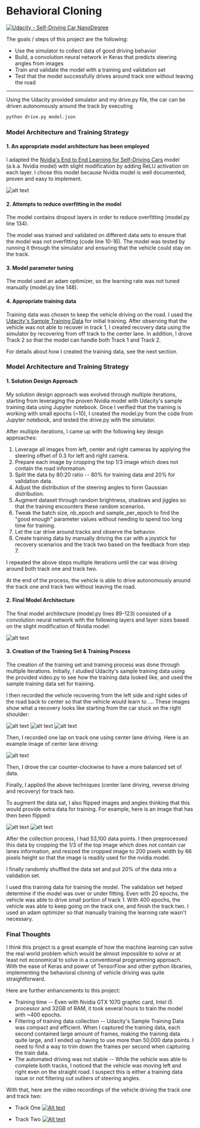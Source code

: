 # **Behavioral Cloning** 

[![Udacity - Self-Driving Car NanoDegree](https://s3.amazonaws.com/udacity-sdc/github/shield-carnd.svg)](http://www.udacity.com/drive)

The goals / steps of this project are the following:
* Use the simulator to collect data of good driving behavior
* Build, a convolution neural network in Keras that predicts steering angles from images
* Train and validate the model with a training and validation set
* Test that the model successfully drives around track one without leaving the road


[//]: # (Image References)

[image1]: ./examples/data_augmentation_before.png "Histogram of Steering Angles Before Data Augmentation"
[image2]: ./examples/data_augmentation_after.png "Model Visualization"
[image_recovery1]: ./examples/recovery1.jpg "Recovery Image 1"
[image_recovery2]: ./examples/recovery2.jpg "Recovery Image 2"
[image_recovery3]: ./examples/recovery3.jpg "Recovery Image 3"
[image_right]: ./examples/right_image.png "Normal Image"
[image_right_flipped]: ./examples/right_image_flipped.png "Flipped Image"
[image_nvidia_model]: ./examples/nvidia_model.png "Nvidia model"
[image_nvidia_model_tf]: ./examples/nvidia_model_tf.png "Nvidia model (Keras)"
[image_center]: ./examples/center_image.png "Center Image"

---

Using the Udacity provided simulator and my drive.py file, the car can be driven autonomously around the track by executing 
```sh
python drive.py model.json
```

### Model Architecture and Training Strategy

#### 1. An appropriate model architecture has been employed

I adapted the [Nvidia's End to End Learning for Self-Driving Cars](http://images.nvidia.com/content/tegra/automotive/images/2016/solutions/pdf/end-to-end-dl-using-px.pdf) model (a.k.a. Nvidia model) with slight modification by adding ReLU activation on each layer. I chose this model because Nvidia model is well documented, proven and easy to implement.

![alt text][image_nvidia_model]


#### 2. Attempts to reduce overfitting in the model

The model contains dropout layers in order to reduce overfitting (model.py line 134). 

The model was trained and validated on different data sets to ensure that the model was not overfitting (code line 10-16). The model was tested by running it through the simulator and ensuring that the vehicle could stay on the track.

#### 3. Model parameter tuning

The model used an adam optimizer, so the learning rate was not tuned manually (model.py line 148).

#### 4. Appropriate training data

Training data was chosen to keep the vehicle driving on the road. I used the [Udacity's Sample Training Data](https://d17h27t6h515a5.cloudfront.net/topher/2016/December/584f6edd_data/data.zip) for initial training. After observing that the vehicle was not able to 
recover in track 1, I created recovery data using the simulator by recovering from off track to the center lane. In addition, I drove Track 2 so that the model can handle both Track 1 and Track 2.

For details about how I created the training data, see the next section. 

### Model Architecture and Training Strategy

#### 1. Solution Design Approach

My solution design approach was evolved through multiple iterations, starting from leveraging the proven Nvidia model with Udacity's sample training data using Jupyter notebook. Once I verified that the training is working with small epochs (~10), I created the model.py from the code from Jupyter notebook, and tested the drive.py with the simulator. 

After multiple iterations, I came up with the following key design approaches:
1. Leverage all images from left, center and right cameras by applying the steering offset of 0.3 for left and right camera.
2. Prepare each image by cropping the top 1/3 image which does not contain the road information.
3. Split the data by 80:20 ratio -- 80% for training data and 20% for validation data.
4. Adjust the distribution of the steering angles to form Gaussian distribution.
5. Augment dataset through random brightness, shadows and jiggles so that the training encounters these random scenarios.
6. Tweak the batch size, nb_epoch and sample_per_epoch to find the "good enough" parameter values without needing to spend too long time for training.
7. Let the car drive around tracks and observe the behavior.
8. Create training data by manually driving the car with a joystick for recovery scenarios and the track two based on the feedback from step 7.

I repeated the above steps multiple iterations until the car was driving around both track one and track two.

At the end of the process, the vehicle is able to drive autonomously around the track one and track two without leaving the road.

#### 2. Final Model Architecture

The final model architecture (model.py lines 89-123) consisted of a convolution neural network with the following layers and layer sizes based on the slight modification of Nvidia model:


![alt text][image_nvidia_model_tf]

#### 3. Creation of the Training Set & Training Process

The creation of the training set and training process was done through multiple iterations. Initially, I studied Udacity's sample training data using the provided video.py to see how the training data looked like, and used the sample training data set for training.

I then recorded the vehicle recovering from the left side and right sides of the road back to center so that the vehicle would learn to .... These images show what a recovery looks like starting from the car stuck on the right shoulder:

![alt text][image_recovery1]
![alt text][image_recovery2]
![alt text][image_recovery3]

Then, I recorded one lap on track one using center lane driving. Here is an example image of center lane driving:

![alt text][image_center]

Then, I drove the car counter-clockwise to have a more balanced set of data.

Finally, I applied the above techniques (center lane driving, reverse driving and recovery) for track two.

To augment the data sat, I also flipped images and angles thinking that this would provide extra data for training. For example, here is an image that has then been flipped:

![alt text][image_right]
![alt text][image_right_flipped]


After the collection process, I had 53,100 data points. I then preprocessed this data by cropping the 1/3 of the top image which does not contain car lanes information, 
and resized the cropped image to 200 pixels width by 66 pixels height so that the image is readily used for the nvidia model.

I finally randomly shuffled the data set and put 20% of the data into a validation set. 

I used this training data for training the model. The validation set helped determine if the model was over or under fitting. 
Even with 20 epochs, the vehicle was able to drive small portion of track 1. With 400 epochs, the vehicle was able to keep going on the track one, and finish the track two. I used an adam optimizer so that manually training the learning rate wasn't necessary.


### Final Thoughts

I think this project is a great example of how the machine learning can solve the real world problem which would be almost impossible to solve or at least not economical to solve in a conventional programming approach. With the ease of Keras and power of TensorFlow and other python libraries, implementing the behavioral cloning of vehicle driving was quite straightforward. 

Here are further enhancements to this project:
- Training time -- Even with Nvidia GTX 1070 graphic card, Intel i5 processor and 32GB of RAM, it took several hours to train the model with ~400 epochs.
- Filtering of training data collection -- Udacity's Sample Training Data was compact and efficient. When I captured the training data, each second contained large amount of frames, making the training data quite large, and I ended up having to use more than 50,000 data points. I need to find a way to trim down the frames per second when capturing the train data.
- The automated driving was not stable -- While the vehicle was able to complete both tracks, I noticed that the vehicle was moving left and right even on the straight road. I suspect this is either a training data issue or not filtering out outliers of steering angles.

With that, here are the video recordings of the vehicle driving the track one and track two:
* Track One
[![Alt text](https://img.youtube.com/vi/h0Bbencn_1I/0.jpg)](https://www.youtube.com/watch?v=h0Bbencn_1I)

* Track Two
[![Alt text](https://img.youtube.com/vi/ZRE97JTQ1Nc/0.jpg)](https://www.youtube.com/watch?v=ZRE97JTQ1Nc)
